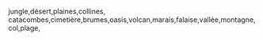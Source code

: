 jungle,désert,plaines,collines,
catacombes,cimetière,brumes,oasis,volcan,marais,falaise,vallée,montagne,col,plage,